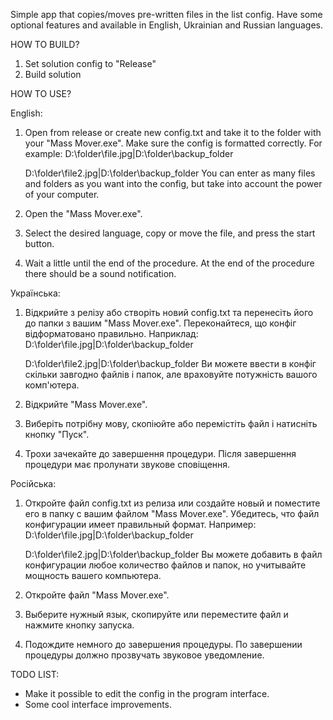 Simple app that copies/moves pre-written files in the list config. Have some optional features and available in English, Ukrainian and Russian languages.

HOW TO BUILD?

1. Set solution config to "Release"
2. Build solution

HOW TO USE?

English:

1. Open from release or create new config.txt and take it to the folder with your "Mass Mover.exe". Make sure the config is formatted correctly. For example:
   D:\folder\file.jpg|D:\folder\backup_folder
   
   D:\folder\file2.jpg|D:\folder\backup_folder
   You can enter as many files and folders as you want into the config, but take into account the power of your computer.
3. Open the "Mass Mover.exe".
4. Select the desired language, copy or move the file, and press the start button.
5. Wait a little until the end of the procedure. At the end of the procedure there should be a sound notification.

Українська:

1. Відкрийте з релізу або створіть новий config.txt та перенесіть його до папки з вашим "Mass Mover.exe". Переконайтеся, що конфіг відформатовано правильно. Наприклад:
   D:\folder\file.jpg|D:\folder\backup_folder
   
   D:\folder\file2.jpg|D:\folder\backup_folder
Ви можете ввести в конфіг скільки завгодно файлів і папок, але враховуйте потужність вашого комп'ютера.
3. Відкрийте "Mass Mover.exe".
4. Виберіть потрібну мову, скопіюйте або перемістіть файл і натисніть кнопку "Пуск".
5. Трохи зачекайте до завершення процедури. Після завершення процедури має пролунати звукове сповіщення.

Російська:

1. Откройте файл config.txt из релиза или создайте новый и поместите его в папку с вашим файлом "Mass Mover.exe". Убедитесь, что файл конфигурации имеет правильный формат. Например:
   D:\folder\file.jpg|D:\folder\backup_folder
   
   D:\folder\file2.jpg|D:\folder\backup_folder
Вы можете добавить в файл конфигурации любое количество файлов и папок, но учитывайте мощность вашего компьютера.
3. Откройте файл "Mass Mover.exe".
4. Выберите нужный язык, скопируйте или переместите файл и нажмите кнопку запуска.
5. Подождите немного до завершения процедуры. По завершении процедуры должно прозвучать звуковое уведомление.

TODO LIST:

- Make it possible to edit the config in the program interface.
- Some cool interface improvements.
